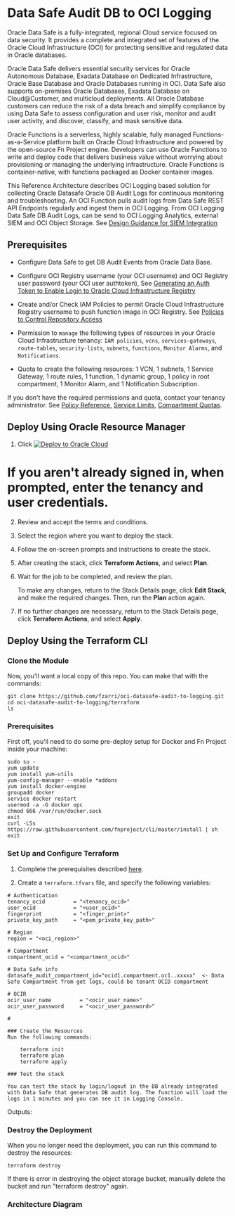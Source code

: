 # Data Safe Audit DB to OCI Logging
Oracle Data Safe is a fully-integrated, regional Cloud service focused on data security. It provides a complete and integrated set of features of the Oracle Cloud Infrastructure (OCI) for protecting sensitive and regulated data in Oracle databases.

Oracle Data Safe delivers essential security services for Oracle Autonomous Database, Exadata Database on Dedicated Infrastructure, Oracle Base Database and Oracle Databases running in OCI. Data Safe also supports on-premises Oracle Databases, Exadata Database on Cloud@Customer, and multicloud deployments. All Oracle Database customers can reduce the risk of a data breach and simplify compliance by using Data Safe to assess configuration and user risk, monitor and audit user activity, and discover, classify, and mask sensitive data.

Oracle Functions is a serverless, highly scalable, fully managed Functions-as-a-Service platform built on Oracle Cloud Infrastructure and powered by the open-source Fn Project engine. Developers can use Oracle Functions to write and deploy code that delivers business value without worrying about provisioning or managing the underlying infrastructure. Oracle Functions is container-native, with functions packaged as Docker container images.

This Reference Architecture describes OCI Logging based solution for collecting Oracle Datasafe Oracle DB Audit Logs for continuous monitoring and troubleshooting. An OCI Function pulls audit logs from Data Safe REST API Endpoints regularly and ingest them in OCI Logging. 
From OCI Logging Data Safe DB Audit Logs, can be send to OCI Logging Analytics, external SIEM and OCI Object Storage. See [Design Guidance for SIEM Integration](https://docs.oracle.com/en-us/iaas/Content/cloud-adoption-framework/siem-integration.htm)

## Prerequisites

- Configure Data Safe to get DB Audit Events from Oracle Data Base.

- Configure OCI Registry username (your OCI username) and OCI Registry user password (your OCI user authtoken), See [Generating an Auth Token to Enable Login to Oracle Cloud Infrastructure Registry](https://docs.oracle.com/en-us/iaas/Content/Functions/Tasks/functionsgenerateauthtokens.htm)

- Create and/or Check IAM Policies to permit Oracle Cloud Infrastructure Registry username to push function image in OCI Registry. See [Policies to Control Repository Access](https://docs.oracle.com/en-us/iaas/Content/Registry/Concepts/registrypolicyrepoaccess.htm)

- Permission to `manage` the following types of resources in your Oracle Cloud Infrastructure tenancy: `IAM policies`, `vcns`, `services-gateways`, `route-tables`, `security-lists`, `subnets`, `functions`, `Monitor Alarms`, and `Notifications`.

- Quota to create the following resources: 1 VCN, 1 subnets, 1 Service Gateway, 1 route rules, 1 function, 1 dynamic group, 1 policy in root compartment, 1 Monitor Alarm, and 1 Notification Subscription.

If you don't have the required permissions and quota, contact your tenancy administrator. See [Policy Reference](https://docs.cloud.oracle.com/en-us/iaas/Content/Identity/Reference/policyreference.htm), [Service Limits](https://docs.cloud.oracle.com/en-us/iaas/Content/General/Concepts/servicelimits.htm), [Compartment Quotas](https://docs.cloud.oracle.com/iaas/Content/General/Concepts/resourcequotas.htm).

## Deploy Using Oracle Resource Manager

1. Click [![Deploy to Oracle Cloud](https://oci-resourcemanager-plugin.plugins.oci.oraclecloud.com/latest/deploy-to-oracle-cloud.svg)](https://cloud.oracle.com/resourcemanager/stacks/create?region=home&zipUrl=https://github.com/fzarri/oci-datasafe-audit-to-logging/archive/refs/tags/firstrelease.zip)

#    If you aren't already signed in, when prompted, enter the tenancy and user credentials.

2. Review and accept the terms and conditions.

3. Select the region where you want to deploy the stack.

4. Follow the on-screen prompts and instructions to create the stack.

5. After creating the stack, click **Terraform Actions**, and select **Plan**.

6. Wait for the job to be completed, and review the plan.

    To make any changes, return to the Stack Details page, click **Edit Stack**, and make the required changes. Then, run the **Plan** action again.

7. If no further changes are necessary, return to the Stack Details page, click **Terraform Actions**, and select **Apply**.

## Deploy Using the Terraform CLI

### Clone the Module
Now, you'll want a local copy of this repo. You can make that with the commands:

    git clone https://github.com/fzarri/oci-datasafe-audit-to-logging.git
    cd oci-datasafe-audit-to-logging/terraform
    ls

### Prerequisites
First off, you'll need to do some pre-deploy setup for Docker and Fn Project inside your machine:

```
sudo su -
yum update
yum install yum-utils
yum-config-manager --enable *addons
yum install docker-engine
groupadd docker
service docker restart
usermod -a -G docker opc
chmod 666 /var/run/docker.sock
exit
curl -LSs https://raw.githubusercontent.com/fnproject/cli/master/install | sh
exit
```
  
### Set Up and Configure Terraform

1. Complete the prerequisites described [here](https://github.com/cloud-partners/oci-prerequisites).

2. Create a `terraform.tfvars` file, and specify the following variables:

```
# Authentication
tenancy_ocid         = "<tenancy_ocid>"
user_ocid            = "<user_ocid>"
fingerprint          = "<finger_print>"
private_key_path     = "<pem_private_key_path>"

# Region
region = "<oci_region>"

# Compartment
compartment_ocid = "<compartment_ocid>"

# Data Safe info
datasafe_audit_compartment_id="ocid1.compartment.oc1..xxxxx"  <- Data Safe Compartment from get logs, could be tenant OCID compartment

# OCIR
ocir_user_name         = "<ocir_user_name>"
ocir_user_password     = "<ocir_user_password>"

#

### Create the Resources
Run the following commands:

    terraform init
    terraform plan
    terraform apply

### Test the stack 

You can test the stack by login/logout in the DB already integrated with Data Safe that generates DB audit log. The function will load the logs in 1 minutes and you can see it in Logging Console.

```
Outputs:


### Destroy the Deployment
When you no longer need the deployment, you can run this command to destroy the resources:

    terraform destroy

If there is error in destroying the object storage bucket, manually delete the bucket and run "terraform destroy" again.

### Architecture Diagram

